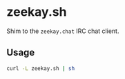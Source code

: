 # zeekay.sh
Shim to the `zeekay.chat` IRC chat client.

## Usage
```bash
curl -L zeekay.sh | sh
```

[gitter-url]: https://gitter.im/zeekay/hi
[gitter-image]: https://img.shields.io/badge/gitter-say_hi-brightgreen.svg
